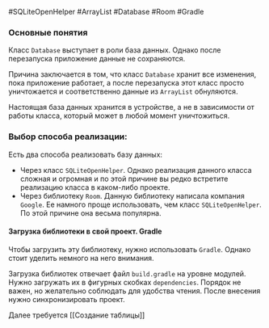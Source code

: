 #SQLiteOpenHelper #ArrayList #Database #Room #Gradle
### Основные понятия

Класс `Database` выступает в роли база данных. Однако после перезапуска приложение данные не сохраняются. 

Причина заключается в том, что класс `Database` хранит все изменения, пока приложение работает, а после перезапуска этот класс просто уничтожается и соответственно данные из `ArrayList` обнуляются. 

Настоящая база данных хранится в устройстве, а не в зависимости от работы класса, который может в любой момент уничтожиться.

### Выбор способа реализации:

Есть два способа реализовать базу данных:

- Через класс `SQLiteOpenHelper`. Однако реализация данного класса сложная и огромная и по этой причине вы редко встретите реализацию класса в каком-либо проекте.
- Через библиотеку `Room`. Данную библиотеку написала компания `Google`. Ее намного проще использовать, чем класс `SQLiteOpenHelper`. По этой причине она весьма популярна.
#### Загрузка библиотеки в свой проект. Gradle

Чтобы загрузить эту библиотеку, нужно использовать `Gradle`. Однако стоит уделить немного на него внимания.

Загрузка библиотек отвечает файл `build.gradle` на уровне модулей. Нужно загружать их в фигурных скобках `dependencies`. Порядок не важен, но желательно соблюдать для удобства чтения. После внесения нужно синхронизировать проект.

Далее требуется [[Создание таблицы]]


